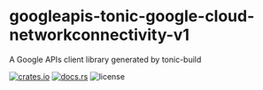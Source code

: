 # googleapis-tonic-google-cloud-networkconnectivity-v1

A Google APIs client library generated by tonic-build

[![crates.io](https://img.shields.io/crates/v/googleapis-tonic-google-cloud-networkconnectivity-v1)](https://crates.io/crates/googleapis-tonic-google-cloud-networkconnectivity-v1)
[![docs.rs](https://img.shields.io/docsrs/googleapis-tonic-google-cloud-networkconnectivity-v1)](https://docs.rs/googleapis-tonic-google-cloud-networkconnectivity-v1)
![license](https://img.shields.io/crates/l/googleapis-tonic-google-cloud-networkconnectivity-v1)
